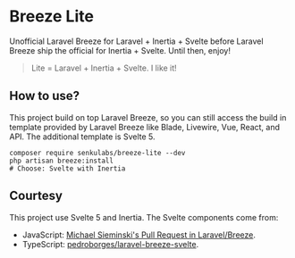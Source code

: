 # Breeze Lite

Unofficial Laravel Breeze for Laravel + Inertia + Svelte before Laravel Breeze ship the official for Inertia + Svelte. Until then, enjoy!

> Lite = Laravel + Inertia + Svelte. I like it!

## How to use?

This project build on top Laravel Breeze, so you can still access the build in template provided by Laravel Breeze like Blade, Livewire, Vue, React, and API. The additional template is Svelte 5. 

```
composer require senkulabs/breeze-lite --dev
php artisan breeze:install
# Choose: Svelte with Inertia
```

## Courtesy

This project use Svelte 5 and Inertia. The Svelte components come from:

- JavaScript: [Michael Sieminski's Pull Request in Laravel/Breeze](https://github.com/laravel/breeze/pull/247).
- TypeScript: [pedroborges/laravel-breeze-svelte](https://github.com/pedroborges/laravel-breeze-svelte).